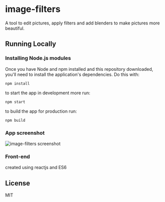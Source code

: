 # image-filters
A tool to edit pictures, apply filters and add blenders to make pictures more
beautiful.

## Running Locally

### Installing Node.js modules

Once you have Node and npm installed and this repository downloaded, you'll need
to install the application's dependencies. Do this with:

    npm install

to start the app in development more run:

    npm start

to build the app for production run:

    npm build

### App screenshot

![image-filters screenshot](https://github.com/shutsugan/zimage/blob/master/blender.png)

### Front-end

created using reactjs and ES6

## License

MIT
